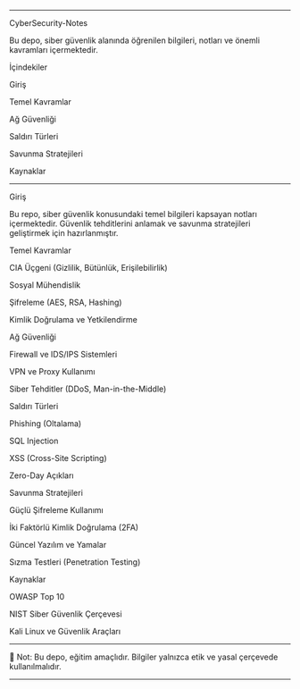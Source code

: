 


---

CyberSecurity-Notes

Bu depo, siber güvenlik alanında öğrenilen bilgileri, notları ve önemli kavramları içermektedir.

İçindekiler

Giriş

Temel Kavramlar

Ağ Güvenliği

Saldırı Türleri

Savunma Stratejileri

Kaynaklar



---

Giriş

Bu repo, siber güvenlik konusundaki temel bilgileri kapsayan notları içermektedir. Güvenlik tehditlerini anlamak ve savunma stratejileri geliştirmek için hazırlanmıştır.

Temel Kavramlar

CIA Üçgeni (Gizlilik, Bütünlük, Erişilebilirlik)

Sosyal Mühendislik

Şifreleme (AES, RSA, Hashing)

Kimlik Doğrulama ve Yetkilendirme


Ağ Güvenliği

Firewall ve IDS/IPS Sistemleri

VPN ve Proxy Kullanımı

Siber Tehditler (DDoS, Man-in-the-Middle)


Saldırı Türleri

Phishing (Oltalama)

SQL Injection

XSS (Cross-Site Scripting)

Zero-Day Açıkları


Savunma Stratejileri

Güçlü Şifreleme Kullanımı

İki Faktörlü Kimlik Doğrulama (2FA)

Güncel Yazılım ve Yamalar

Sızma Testleri (Penetration Testing)


Kaynaklar

OWASP Top 10

NIST Siber Güvenlik Çerçevesi

Kali Linux ve Güvenlik Araçları



---

📌 Not: Bu depo, eğitim amaçlıdır. Bilgiler yalnızca etik ve yasal çerçevede kullanılmalıdır.


---



